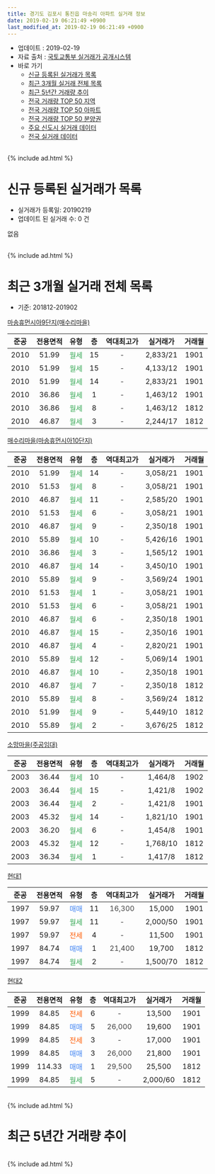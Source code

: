 ```yaml
---
title: 경기도 김포시 통진읍 마송리 아파트 실거래 정보
date: 2019-02-19 06:21:49 +0900
last_modified_at: 2019-02-19 06:21:49 +0900
---
```


* 업데이트 : 2019-02-19
* 자료 출처 : [국토교통부 실거래가 공개시스템](http://rt.molit.go.kr)
* 바로 가기
    * [신규 등록된 실거래가 목록](#신규-등록된-실거래가-목록)
    * [최근 3개월 실거래 전체 목록](#최근-3개월-실거래-전체-목록)
    * [최근 5년간 거래량 추이](#최근-5년간-거래량-추이)
    * [전국 거래량 TOP 50 지역](https://ayogom.github.io/apt-trade-info/최근-3개월-전국에서-가장-거래가-많이-발생한-지역)
    * [전국 거래량 TOP 50 아파트](https://ayogom.github.io/apt-trade-info/최근-3개월-전국에서-가장-거래가-많이-발생한-아파트)
    * [전국 거래량 TOP 50 분양권](https://ayogom.github.io/apt-trade-info/최근-3개월-전국에서-가장-거래가-많이-발생한-분양권)
    * [주요 신도시 실거래 데이터](https://ayogom.github.io/apt-trade-info/주요-신도시)
    * [전국 실거래 데이터](https://ayogom.github.io/apt-trade-info/전국)
<br>
{% include ad.html %}
<br>

# 신규 등록된 실거래가 목록
* 실거래가 등록일: 20190219
* 업데이트 된 실거래 수: 0 건

없음

<br>
{% include ad.html %}
<br>

# 최근 3개월 실거래 전체 목록
* 기준: 201812-201902


[마송휴먼시아9단지(매수리마을)](https://search.naver.com/search.naver?query=%EA%B2%BD%EA%B8%B0%EB%8F%84+%EA%B9%80%ED%8F%AC%EC%8B%9C+%ED%86%B5%EC%A7%84%EC%9D%8D+%EB%A7%88%EC%86%A1%EB%A6%AC+%EB%A7%88%EC%86%A1%ED%9C%B4%EB%A8%BC%EC%8B%9C%EC%95%849%EB%8B%A8%EC%A7%80%28%EB%A7%A4%EC%88%98%EB%A6%AC%EB%A7%88%EC%9D%84%29)

|준공|전용면적|유형|층|역대최고가|실거래가|거래월|
|:---:|:---:|:---:|:---:|:---:|:---:|:---:|
|2010|51.99|<span style="color:#34a853">월세</span>|15|<span style="color:#444444">-</span>|2,833/21|1901|
|2010|51.99|<span style="color:#34a853">월세</span>|15|<span style="color:#444444">-</span>|4,133/12|1901|
|2010|51.99|<span style="color:#34a853">월세</span>|14|<span style="color:#444444">-</span>|2,833/21|1901|
|2010|36.86|<span style="color:#34a853">월세</span>|1|<span style="color:#444444">-</span>|1,463/12|1901|
|2010|36.86|<span style="color:#34a853">월세</span>|8|<span style="color:#444444">-</span>|1,463/12|1812|
|2010|46.87|<span style="color:#34a853">월세</span>|3|<span style="color:#444444">-</span>|2,244/17|1812|

[매수리마을(마송휴먼시아10단지)](https://search.naver.com/search.naver?query=%EA%B2%BD%EA%B8%B0%EB%8F%84+%EA%B9%80%ED%8F%AC%EC%8B%9C+%ED%86%B5%EC%A7%84%EC%9D%8D+%EB%A7%88%EC%86%A1%EB%A6%AC+%EB%A7%A4%EC%88%98%EB%A6%AC%EB%A7%88%EC%9D%84%28%EB%A7%88%EC%86%A1%ED%9C%B4%EB%A8%BC%EC%8B%9C%EC%95%8410%EB%8B%A8%EC%A7%80%29)

|준공|전용면적|유형|층|역대최고가|실거래가|거래월|
|:---:|:---:|:---:|:---:|:---:|:---:|:---:|
|2010|51.99|<span style="color:#34a853">월세</span>|14|<span style="color:#444444">-</span>|3,058/21|1901|
|2010|51.53|<span style="color:#34a853">월세</span>|8|<span style="color:#444444">-</span>|3,058/21|1901|
|2010|46.87|<span style="color:#34a853">월세</span>|11|<span style="color:#444444">-</span>|2,585/20|1901|
|2010|51.53|<span style="color:#34a853">월세</span>|6|<span style="color:#444444">-</span>|3,058/21|1901|
|2010|46.87|<span style="color:#34a853">월세</span>|9|<span style="color:#444444">-</span>|2,350/18|1901|
|2010|55.89|<span style="color:#34a853">월세</span>|10|<span style="color:#444444">-</span>|5,426/16|1901|
|2010|36.86|<span style="color:#34a853">월세</span>|3|<span style="color:#444444">-</span>|1,565/12|1901|
|2010|46.87|<span style="color:#34a853">월세</span>|14|<span style="color:#444444">-</span>|3,450/10|1901|
|2010|55.89|<span style="color:#34a853">월세</span>|9|<span style="color:#444444">-</span>|3,569/24|1901|
|2010|51.53|<span style="color:#34a853">월세</span>|1|<span style="color:#444444">-</span>|3,058/21|1901|
|2010|51.53|<span style="color:#34a853">월세</span>|6|<span style="color:#444444">-</span>|3,058/21|1901|
|2010|46.87|<span style="color:#34a853">월세</span>|6|<span style="color:#444444">-</span>|2,350/18|1901|
|2010|46.87|<span style="color:#34a853">월세</span>|15|<span style="color:#444444">-</span>|2,350/16|1901|
|2010|46.87|<span style="color:#34a853">월세</span>|4|<span style="color:#444444">-</span>|2,820/21|1901|
|2010|55.89|<span style="color:#34a853">월세</span>|12|<span style="color:#444444">-</span>|5,069/14|1901|
|2010|46.87|<span style="color:#34a853">월세</span>|10|<span style="color:#444444">-</span>|2,350/18|1901|
|2010|46.87|<span style="color:#34a853">월세</span>|7|<span style="color:#444444">-</span>|2,350/18|1812|
|2010|55.89|<span style="color:#34a853">월세</span>|8|<span style="color:#444444">-</span>|3,569/24|1812|
|2010|51.99|<span style="color:#34a853">월세</span>|9|<span style="color:#444444">-</span>|5,449/10|1812|
|2010|55.89|<span style="color:#34a853">월세</span>|2|<span style="color:#444444">-</span>|3,676/25|1812|

[소망마을(주공임대)](https://search.naver.com/search.naver?query=%EA%B2%BD%EA%B8%B0%EB%8F%84+%EA%B9%80%ED%8F%AC%EC%8B%9C+%ED%86%B5%EC%A7%84%EC%9D%8D+%EB%A7%88%EC%86%A1%EB%A6%AC+%EC%86%8C%EB%A7%9D%EB%A7%88%EC%9D%84%28%EC%A3%BC%EA%B3%B5%EC%9E%84%EB%8C%80%29)

|준공|전용면적|유형|층|역대최고가|실거래가|거래월|
|:---:|:---:|:---:|:---:|:---:|:---:|:---:|
|2003|36.44|<span style="color:#34a853">월세</span>|10|<span style="color:#444444">-</span>|1,464/8|1902|
|2003|36.44|<span style="color:#34a853">월세</span>|15|<span style="color:#444444">-</span>|1,421/8|1902|
|2003|36.44|<span style="color:#34a853">월세</span>|2|<span style="color:#444444">-</span>|1,421/8|1901|
|2003|45.32|<span style="color:#34a853">월세</span>|14|<span style="color:#444444">-</span>|1,821/10|1901|
|2003|36.20|<span style="color:#34a853">월세</span>|6|<span style="color:#444444">-</span>|1,454/8|1901|
|2003|45.32|<span style="color:#34a853">월세</span>|12|<span style="color:#444444">-</span>|1,768/10|1812|
|2003|36.34|<span style="color:#34a853">월세</span>|1|<span style="color:#444444">-</span>|1,417/8|1812|

[현대1](https://search.naver.com/search.naver?query=%EA%B2%BD%EA%B8%B0%EB%8F%84+%EA%B9%80%ED%8F%AC%EC%8B%9C+%ED%86%B5%EC%A7%84%EC%9D%8D+%EB%A7%88%EC%86%A1%EB%A6%AC+%ED%98%84%EB%8C%801)

|준공|전용면적|유형|층|역대최고가|실거래가|거래월|
|:---:|:---:|:---:|:---:|:---:|:---:|:---:|
|1997|59.97|<span style="color:#4285f3">매매</span>|11|<span style="color:#444444">16,300</span>|15,000|1901|
|1997|59.97|<span style="color:#34a853">월세</span>|11|<span style="color:#444444">-</span>|2,000/50|1901|
|1997|59.97|<span style="color:#ff5a00">전세</span>|4|<span style="color:#444444">-</span>|11,500|1901|
|1997|84.74|<span style="color:#4285f3">매매</span>|1|<span style="color:#444444">21,400</span>|19,700|1812|
|1997|84.74|<span style="color:#34a853">월세</span>|2|<span style="color:#444444">-</span>|1,500/70|1812|

[현대2](https://search.naver.com/search.naver?query=%EA%B2%BD%EA%B8%B0%EB%8F%84+%EA%B9%80%ED%8F%AC%EC%8B%9C+%ED%86%B5%EC%A7%84%EC%9D%8D+%EB%A7%88%EC%86%A1%EB%A6%AC+%ED%98%84%EB%8C%802)

|준공|전용면적|유형|층|역대최고가|실거래가|거래월|
|:---:|:---:|:---:|:---:|:---:|:---:|:---:|
|1999|84.85|<span style="color:#ff5a00">전세</span>|6|<span style="color:#444444">-</span>|13,500|1901|
|1999|84.85|<span style="color:#4285f3">매매</span>|5|<span style="color:#444444">26,000</span>|19,600|1901|
|1999|84.85|<span style="color:#ff5a00">전세</span>|3|<span style="color:#444444">-</span>|17,000|1901|
|1999|84.85|<span style="color:#4285f3">매매</span>|3|<span style="color:#444444">26,000</span>|21,800|1901|
|1999|114.33|<span style="color:#4285f3">매매</span>|1|<span style="color:#444444">29,500</span>|25,500|1812|
|1999|84.85|<span style="color:#34a853">월세</span>|5|<span style="color:#444444">-</span>|2,000/60|1812|


<br>
{% include ad.html %}
<br>

# 최근 5년간 거래량 추이


<div style="width:100%;">
    <canvas id="deal_progress" height="200"></canvas>
</div>

<script>
new Chart(document.getElementById("deal_progress"), {
    type: 'line',
    data: {
        labels: ['201402','201403','201404','201405','201406','201407','201408','201409','201410','201411','201412','201501','201502','201503','201504','201505','201506','201507','201508','201509','201510','201511','201512','201601','201602','201603','201604','201605','201606','201607','201608','201609','201610','201611','201612','201701','201702','201703','201704','201705','201706','201707','201708','201709','201710','201711','201712','201801','201802','201803','201804','201805','201806','201807','201808','201809','201810','201811','201812','201901','201902'],
        datasets: [{
            label: '매매',
            pointRadius: 1,
            data: [12, 9, 9, 3, 4, 3, 5, 3, 10, 4, 3, 9, 6, 11, 10, 6, 8, 4, 7, 6, 9, 4, 5, 4, 6, 6, 6, 11, 7, 5, 6, 0, 5, 5, 3, 1, 7, 10, 2, 7, 3, 2, 7, 3, 2, 6, 3, 4, 4, 9, 8, 2, 6, 4, 5, 5, 4, 4, 2, 3, 0],
            borderColor: "rgba(255, 201, 14, 1)",
            backgroundColor: "rgba(255, 201, 14, 0.5)",
            fill: false,
            lineTension: 0
        },{
            label: '전월세',
            pointRadius: 1,
            data: [58, 9, 4, 7, 14, 3, 4, 4, 5, 3, 14, 45, 3, 8, 22, 40, 15, 23, 17, 8, 3, 7, 9, 8, 46, 14, 18, 10, 4, 5, 4, 6, 6, 6, 5, 51, 8, 9, 6, 29, 17, 25, 13, 15, 11, 18, 9, 17, 39, 18, 8, 7, 10, 8, 6, 8, 8, 5, 10, 27, 2],
            borderColor: "rgba(0, 141, 185, 1)",
            backgroundColor: "rgba(0, 141, 185, 0.5)",
            fill: false,
            lineTension: 0
        }
        ]
    },
    options: {
        responsive: true,
        title: {
            display: false
        },
        tooltips: {
            mode: 'index',
            intersect: false
        },
        hover: {
            mode: 'nearest',
            intersect: true
        },
        scales: {
            xAxes: [{
                display: true,
                scaleLabel: {
                    display: true,
                    labelString: '년/월'
                }
            }],
            yAxes: [{
                display: true,
                ticks: {
                    suggestedMin: 0,
                },
                scaleLabel: {
                    display: true,
                    labelString: '실거래 수'
                }
            }]
        }
    }
});

</script>


<br>
{% include ad.html %}
<br>

